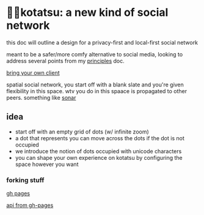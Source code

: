 # 🌸🍊kotatsu: a new kind of social network

this doc will outline a design for a privacy-first and local-first social network

meant to be a safer/more comfy alternative to social media, looking to address several points from my [principles](principles.md) doc.

[bring your own client](https://www.geoffreylitt.com/2021/03/05/bring-your-own-client.html)

spatial social network, you start off with a blank slate and you're given flexibility in this space. wtv you do in this spaace is propagated to other peers.
something like [sonar](https://apps.apple.com/us/app/sonar-make-vibes-with-friends/id1512829586)

## idea
- start off with an empty grid of dots (w/ infinite zoom)
- a dot that represents you can move across the dots if the dot is not occupied
- we introduce the notion of dots occupied with unicode characters
- you can shape your own experience on kotatsu by configuring the space however you want

### forking stuff
[gh pages](https://docs.github.com/en/github/working-with-github-pages/getting-started-with-github-pages)

[api from gh-pages](https://towardsdatascience.com/using-github-pages-for-creating-global-api-76b296c4b3b5)

